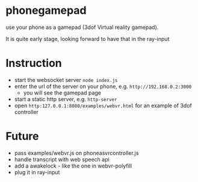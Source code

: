# phonegamepad
use your phone as a gamepad (3dof Virtual reality gamepad).

It is quite early stage, looking forward to have that in the ray-input

# Instruction
- start the websocket server ```node index.js```
- enter the url of the server on your phone, e.g. ```http://192.168.0.2:3000```
  - you will see the gamepad page
- start a static http server, e.g. ```http-server```
- open ```http:127.0.0.1:8080/examples/webvr.html``` for an example of 3dof controller

# Future
- pass examples/webvr.js on phoneasvrcontroller.js
- handle transcript with web speech api
- add a awakelock - like the one in webvr-polyfill
- plug it in ray-input
